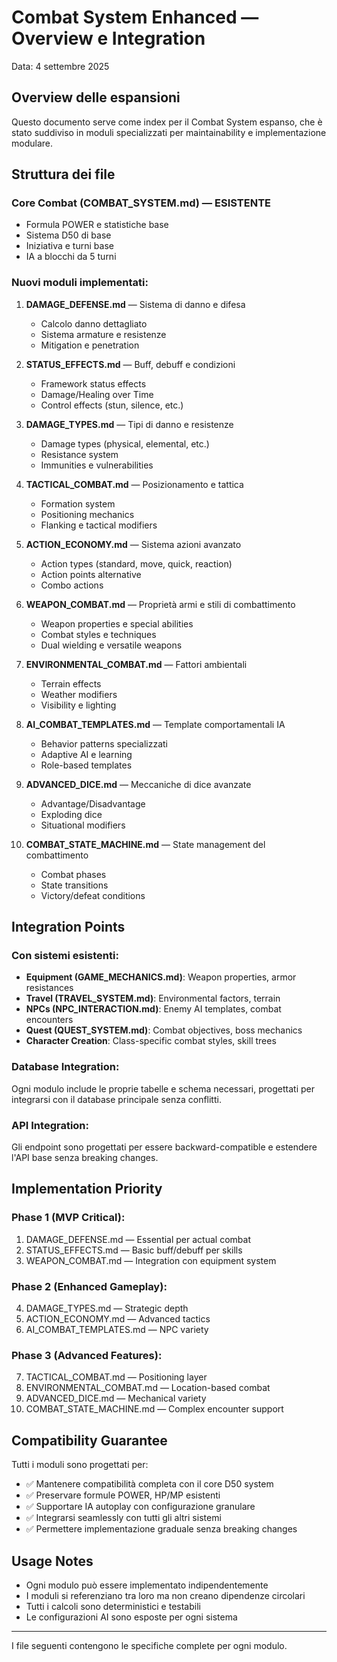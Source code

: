 # Combat System Enhanced — Overview e Integration

Data: 4 settembre 2025

## Overview delle espansioni

Questo documento serve come index per il Combat System espanso, che è stato suddiviso in moduli specializzati per maintainability e implementazione modulare.

## Struttura dei file

### Core Combat (COMBAT_SYSTEM.md) — ESISTENTE
- Formula POWER e statistiche base
- Sistema D50 di base
- Iniziativa e turni base
- IA a blocchi da 5 turni

### Nuovi moduli implementati:

1. **DAMAGE_DEFENSE.md** — Sistema di danno e difesa
   - Calcolo danno dettagliato
   - Sistema armature e resistenze
   - Mitigation e penetration

2. **STATUS_EFFECTS.md** — Buff, debuff e condizioni
   - Framework status effects
   - Damage/Healing over Time
   - Control effects (stun, silence, etc.)

3. **DAMAGE_TYPES.md** — Tipi di danno e resistenze
   - Damage types (physical, elemental, etc.)
   - Resistance system
   - Immunities e vulnerabilities

4. **TACTICAL_COMBAT.md** — Posizionamento e tattica
   - Formation system
   - Positioning mechanics
   - Flanking e tactical modifiers

5. **ACTION_ECONOMY.md** — Sistema azioni avanzato
   - Action types (standard, move, quick, reaction)
   - Action points alternative
   - Combo actions

6. **WEAPON_COMBAT.md** — Proprietà armi e stili di combattimento
   - Weapon properties e special abilities
   - Combat styles e techniques
   - Dual wielding e versatile weapons

7. **ENVIRONMENTAL_COMBAT.md** — Fattori ambientali
   - Terrain effects
   - Weather modifiers
   - Visibility e lighting

8. **AI_COMBAT_TEMPLATES.md** — Template comportamentali IA
   - Behavior patterns specializzati
   - Adaptive AI e learning
   - Role-based templates

9. **ADVANCED_DICE.md** — Meccaniche di dice avanzate
   - Advantage/Disadvantage
   - Exploding dice
   - Situational modifiers

10. **COMBAT_STATE_MACHINE.md** — State management del combattimento
    - Combat phases
    - State transitions
    - Victory/defeat conditions

## Integration Points

### Con sistemi esistenti:
- **Equipment (GAME_MECHANICS.md)**: Weapon properties, armor resistances
- **Travel (TRAVEL_SYSTEM.md)**: Environmental factors, terrain
- **NPCs (NPC_INTERACTION.md)**: Enemy AI templates, combat encounters
- **Quest (QUEST_SYSTEM.md)**: Combat objectives, boss mechanics
- **Character Creation**: Class-specific combat styles, skill trees

### Database Integration:
Ogni modulo include le proprie tabelle e schema necessari, progettati per integrarsi con il database principale senza conflitti.

### API Integration:
Gli endpoint sono progettati per essere backward-compatible e estendere l'API base senza breaking changes.

## Implementation Priority

### Phase 1 (MVP Critical):
1. DAMAGE_DEFENSE.md — Essential per actual combat
2. STATUS_EFFECTS.md — Basic buff/debuff per skills
3. WEAPON_COMBAT.md — Integration con equipment system

### Phase 2 (Enhanced Gameplay):
4. DAMAGE_TYPES.md — Strategic depth
5. ACTION_ECONOMY.md — Advanced tactics
6. AI_COMBAT_TEMPLATES.md — NPC variety

### Phase 3 (Advanced Features):
7. TACTICAL_COMBAT.md — Positioning layer
8. ENVIRONMENTAL_COMBAT.md — Location-based combat
9. ADVANCED_DICE.md — Mechanical variety
10. COMBAT_STATE_MACHINE.md — Complex encounter support

## Compatibility Guarantee

Tutti i moduli sono progettati per:
- ✅ Mantenere compatibilità completa con il core D50 system
- ✅ Preservare formule POWER, HP/MP esistenti
- ✅ Supportare IA autoplay con configurazione granulare
- ✅ Integrarsi seamlessly con tutti gli altri sistemi
- ✅ Permettere implementazione graduale senza breaking changes

## Usage Notes

- Ogni modulo può essere implementato indipendentemente
- I moduli si referenziano tra loro ma non creano dipendenze circolari
- Tutti i calcoli sono deterministici e testabili
- Le configurazioni AI sono esposte per ogni sistema

---

I file seguenti contengono le specifiche complete per ogni modulo.
